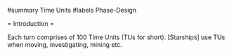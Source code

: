 #summary Time Units
#labels Phase-Design

= Introduction =

Each turn comprises of 100 Time Units (TUs for short).  [Starships] use TUs when moving, investigating, mining etc.